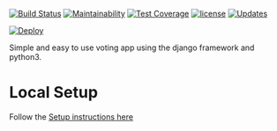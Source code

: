 [![Build Status](https://travis-ci.org/miniscruff/votingapp.svg?branch=master)](https://travis-ci.org/miniscruff/votingapp) [![Maintainability](https://api.codeclimate.com/v1/badges/e698c7ca65e0f9a49425/maintainability)](https://codeclimate.com/github/miniscruff/votingapp/maintainability) [![Test Coverage](https://api.codeclimate.com/v1/badges/e698c7ca65e0f9a49425/test_coverage)](https://codeclimate.com/github/miniscruff/votingapp/test_coverage) [![license](https://img.shields.io/github/license/mashape/apistatus.svg)](https://github.com/miniscruff/votingapp/blob/master/LICENSE) [![Updates](https://pyup.io/repos/github/miniscruff/votingapp/shield.svg)](https://pyup.io/repos/github/miniscruff/votingapp/)

[![Deploy](https://www.herokucdn.com/deploy/button.svg)](https://heroku.com/deploy)

Simple and easy to use voting app using the django framework and python3.

# Local Setup
Follow the [Setup instructions here](docs/setup_instructions.md)
